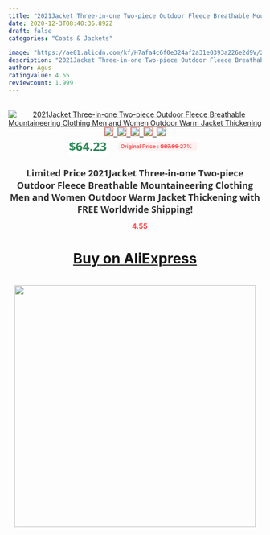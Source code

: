 ```yaml
---
title: "2021Jacket Three-in-one Two-piece Outdoor Fleece Breathable Mountaineering Clothing Men and Women Outdoor Warm Jacket Thickening"
date: 2020-12-3T08:40:36.892Z
draft: false
categories: "Coats & Jackets"

image: "https://ae01.alicdn.com/kf/H7afa4c6f0e324af2a31e0393a226e2d9V/2021Jacket-Three-in-one-Two-piece-Outdoor-Fleece-Breathable-Mountaineering-Clothing-Men-and-Women-Outdoor-Warm.jpg"
description: "2021Jacket Three-in-one Two-piece Outdoor Fleece Breathable Mountaineering Clothing Men and Women Outdoor Warm Jacket Thickening"
author: Agus
ratingvalue: 4.55
reviewcount: 1.999
---
```

<br>
<div style="text-align: center;">
<a href="https://s.click.aliexpress.com/e/_A491zb" target="_blank" rel="nofollow noopener noreferrer"><img alt="2021Jacket Three-in-one Two-piece Outdoor Fleece Breathable Mountaineering Clothing Men and Women Outdoor Warm Jacket Thickening" class="magnifier-image" src="https://ae01.alicdn.com/kf/H7afa4c6f0e324af2a31e0393a226e2d9V/2021Jacket-Three-in-one-Two-piece-Outdoor-Fleece-Breathable-Mountaineering-Clothing-Men-and-Women-Outdoor-Warm.jpg_640x640.jpg">
<br>
<img style="border:1px solid salmon" src="https://ae01.alicdn.com/kf/H7afa4c6f0e324af2a31e0393a226e2d9V/2021Jacket-Three-in-one-Two-piece-Outdoor-Fleece-Breathable-Mountaineering-Clothing-Men-and-Women-Outdoor-Warm.jpg_120x120.jpg">&nbsp;&nbsp;<img style="border:1px solid salmon" src="https://ae01.alicdn.com/kf/H1b802b516b5c4228955f060cdd54f2bdj/2021Jacket-Three-in-one-Two-piece-Outdoor-Fleece-Breathable-Mountaineering-Clothing-Men-and-Women-Outdoor-Warm.jpg_120x120.jpg">&nbsp;&nbsp;<img style="border:1px solid salmon" src="https://ae01.alicdn.com/kf/Ha0094b2b3b194d87ae94086cf1eb8db1Z/2021Jacket-Three-in-one-Two-piece-Outdoor-Fleece-Breathable-Mountaineering-Clothing-Men-and-Women-Outdoor-Warm.jpg_120x120.jpg">&nbsp;&nbsp;<img style="border:1px solid salmon" src="https://ae01.alicdn.com/kf/H44f7fcf3ae0644c7a4ee9ddd45602b11C/2021Jacket-Three-in-one-Two-piece-Outdoor-Fleece-Breathable-Mountaineering-Clothing-Men-and-Women-Outdoor-Warm.jpg_120x120.jpg">&nbsp;&nbsp;<img style="border:1px solid salmon" src="https://ae01.alicdn.com/kf/Hb62295057be7421e858b16bf4dc882f1M/2021Jacket-Three-in-one-Two-piece-Outdoor-Fleece-Breathable-Mountaineering-Clothing-Men-and-Women-Outdoor-Warm.jpg_120x120.jpg"></a></div><br0>
<div style="text-align: center;"><span style="background-color: white; border: 0px; box-sizing: border-box; color: seagreen; display: inline-block; font-family: &quot;open sans&quot; , &quot;arial&quot; , &quot;helvetica&quot; , sans-serif , &quot;heiti&quot;; font-size: 24px; font-stretch: inherit; font-weight: 700; line-height: inherit; margin: 0px 10px 0px 0px; padding: 0px; vertical-align: middle;">$64.23 </span>
<span style="background: rgb(255 , 241 , 241); border-radius: 3px; border: 0px; box-sizing: border-box; color: #ff4747; display: inline-block; font-family: inherit; font-size: 12px; font-stretch: inherit; font-style: inherit; font-variant: inherit; font-weight: 600; line-height: inherit; margin: 0px; padding: 2px 5px; transform: scale(0.9); vertical-align: middle;">Original Price : <b style="text-decoration: line-through;">$87.99 </b> 27%&nbsp;&nbsp;</span></div>
<h1 style="color: #333333; display: inline-block; font-family: &quot;open sans&quot; , &quot;arial&quot; , &quot;helvetica&quot; , sans-serif , &quot;heiti&quot;; font-size: 18px; font-stretch: inherit; font-weight: 700; text-align: center;">Limited Price 2021Jacket Three-in-one Two-piece Outdoor Fleece Breathable Mountaineering Clothing Men and Women Outdoor Warm Jacket Thickening with FREE Worldwide Shipping!</h1>
<div style="color: #ff4747; text-align: center;">
<img src="https://4.bp.blogspot.com/-M0ZcTcb-5uY/XleCXlxnR4I/AAAAAAAAAEc/OrjgMkXV1oMQFaCRZj5HQwOCBcu3w1FegCPcBGAYYCw/s1600/star.png" style="height: 15px;">&nbsp;<b>4.55</b></div>
<div class="button_cont" align="center"><a class="buynow_a" href="https://s.click.aliexpress.com/e/_A491zb" target="_blank" rel="nofollow noopener noreferrer"><H1>Buy on AliExpress</H1></a></div><br>
<div class="separator" style="clear: both; text-align: center;">
<img src="https://lh3.googleusercontent.com/-pTy5HemUv9M/XlePHvY0dAI/AAAAAAAAAE4/0nX5iRUoIWY8eMW9Dpxeirr157OZliDIgCLcBGAsYHQ/s1600/badge.gif" width="480">
</div>

